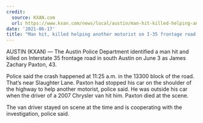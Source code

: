 ```yaml
---
credit:
  source: KXAN.com
  url: https://www.kxan.com/news/local/austin/man-hit-killed-helping-another-motorist-on-i-35-frontage-road-in-south-austin-identified/
date: '2021-06-17'
title: "Man hit, killed helping another motorist on I-35 frontage road in south Austin identified"
---
```

AUSTIN (KXAN) — The Austin Police Department identified a man hit and killed on Interstate 35 frontage road in south Austin on June 3 as James Zachary Paxton, 43.

Police said the crash happened at 11:25 a.m. in the 13300 block of the road. That’s near Slaughter Lane. Paxton had stopped his car on the shoulder of the highway to help another motorist, police said. He was outside his car when the driver of a 2007 Chrysler van hit him. Paxton died at the scene.

The van driver stayed on scene at the time and is cooperating with the investigation, police said.
